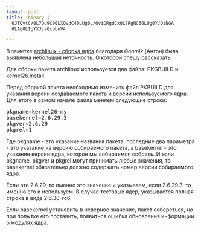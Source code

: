 ```yaml
--- 
layout: post
title: !binary |
  0JTQvtC/0L7Qu9C90LXQvdC40LUg0L/QviDRgdCx0L7RgNC60LUg0Y/QtNGA
  0LAg0LIgYXJjaGxpbnV4

---
```

<p>В заметке <a target="_blank" href="http://www.juev.ru/2009/03/07/archlinux-sborka-yadra/">archlinux - сборка ядра</a> благодаря <cite class="fn">Gnomik</cite> (Антон) была выявлена небольшая неточность. О которой спешу рассказать.</p><!--more--><p>Для сборки пакета archlinux используется два файла: PKGBUILD и kernel26.install</p><p>Перед сборкой пакета необходимо изменить файл PKBUILD для указания версии создаваемого пакета и версии используемого ядра. Для этого в самом начале файла меняем следующие строки:</p><pre>pkgname=kernel26-my
basekernel=2.6.29.3
pkgver=2.6.29
pkgrel=1
</pre><p>Где pkgname - это указание названия пакета, последние два параметра - это указание на версию собираемого пакета, а basekernel - это указание версии ядра, которое мы собираемся собрать. И если pkgname, pkgver и pkgrel могут принимать любые значения, то basekernel обязательно должно содержать номер версии собираемого ядра.</p><p>Если это 2.6.29, то именно это значение и указываем, если 2.6.29.3, то именно его и используем. В случае тестовых ядер, указывается полная строка в виде 2.6.30-rc6.</p><p>Если basekernel установить в неверное значение, пакет собереться, но при попытке его поставить, появиться ошибка обновления информации о модулях ядра.</p>
